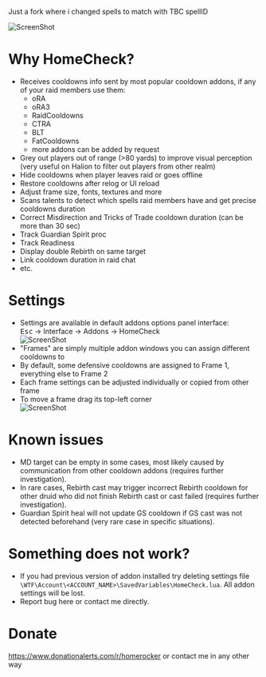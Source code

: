 Just a fork where i changed spells to match with TBC spellID

![ScreenShot](https://advent-wow.ru/HomeCheck/HomeCheck.png)

# Why HomeCheck?

- Receives cooldowns info sent by most popular cooldown addons, if any of your raid members use them:
    - oRA
    - oRA3
    - RaidCooldowns
    - CTRA
    - BLT
    - FatCooldowns
    - more addons can be added by request
- Grey out players out of range (>80 yards) to improve visual perception (very useful on Halion to filter out players from other realm)
- Hide cooldowns when player leaves raid or goes offline
- Restore cooldowns after relog or UI reload
- Adjust frame size, fonts, textures and more
- Scans talents to detect which spells raid members have and get precise cooldowns duration
- Correct Misdirection and Tricks of Trade cooldown duration (can be more than 30 sec)
- Track Guardian Spirit proc
- Track Readiness
- Display double Rebirth on same target
- Link cooldown duration in raid chat
- etc.

# Settings

- Settings are available in default addons options panel interface:  
  <kbd>Esc</kbd> &rarr; Interface &rarr; Addons &rarr; HomeCheck  
  ![ScreenShot](https://advent-wow.ru/HomeCheck/Settings.png)
- "Frames" are simply multiple addon windows you can assign different cooldowns to
- By default, some defensive cooldowns are assigned to Frame 1, everything else to Frame 2
- Each frame settings can be adjusted individually or copied from other frame
- To move a frame drag its top-left corner  
  ![ScreenShot](https://advent-wow.ru/HomeCheck/Move.png)

# Known issues

- MD target can be empty in some cases, most likely caused by communication from other cooldown addons (requires further investigation).
- In rare cases, Rebirth cast may trigger incorrect Rebirth cooldown for other druid who did not finish Rebirth cast or cast failed (requires further investigation).
- Guardian Spirit heal will not update GS cooldown if GS cast was not detected beforehand (very rare case in specific situations).

# Something does not work?

- If you had previous version of addon installed try deleting settings file
<code>\WTF\Account\\<ACCOUNT_NAME\>\SavedVariables\HomeCheck.lua</code>. All addon settings will be lost.
- Report bug here or contact me directly.

# Donate

https://www.donationalerts.com/r/homerocker or contact me in any other way
